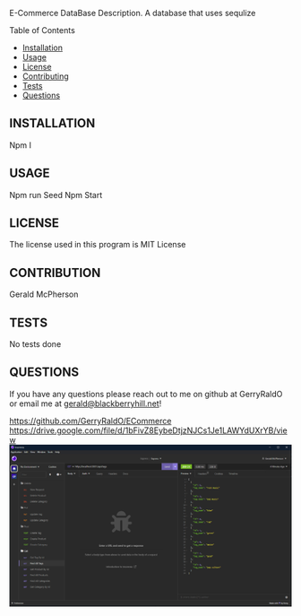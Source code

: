 E-Commerce DataBase
Description.
A database that uses sequlize



Table of Contents
- [Installation](#installation)
- [Usage](#usage)
- [License](#license)
- [Contributing](#contribution)
- [Tests](#tests)
- [Questions](#questions)







## INSTALLATION
Npm I




## USAGE
Npm run Seed
Npm Start





## LICENSE
The license used in this program is MIT License






## CONTRIBUTION
Gerald McPherson






## TESTS
No tests done





## QUESTIONS
If you have any questions please reach out to me on github at GerryRaldO or email me at gerald@blackberryhill.net!





https://github.com/GerryRaldO/ECommerce
https://drive.google.com/file/d/1bFivZ8EybeDtjzNJCs1Je1LAWYdUXrYB/view
![Insomnia](assets/ECommerce.PNG)